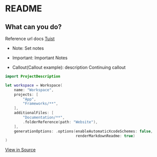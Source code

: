 # README


## What can you do?

Reference url docs [Tuist][0]

[0]:https://docs.tuist.io

- Note: Set notes

- Important: Important Notes

+ Callout(Callout example): description
Continuing callout


```Swift
import ProjectDescription

let workspace = Workspace(
    name: "Workspace",
    projects: [
        "App",
        "Frameworks/**",
    ],
    additionalFiles: [
        "Documentation/**",
        .folderReference(path: "Website"),
    ],
    generationOptions: .options(enableAutomaticXcodeSchemes: false,
                                renderMarkdownReadme: true)
)
```
[View in Source](x-source-tag://Window)
